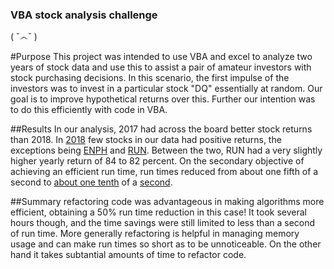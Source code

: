 ### VBA stock analysis challenge
( ˇ෴ˇ )

#Purpose
	This project was intended to use VBA and excel to analyze two years of stock data and use this to assist
a pair of amateur investors with stock purchasing decisions. In this scenario, the first impulse of the investors was
to invest in a particular stock "DQ" essentially at random. Our goal is to improve hypothetical returns over this. Further
our intention was to do this efficiently with code in VBA.

##Results
	In our analysis, 2017 had across the board better stock returns than 2018. In [2018](/resources/output2018.png) few stocks in our data had positive
returns, the exceptions being [ENPH](https://www.nasdaq.com/market-activity/stocks/enph) and [RUN](https://www.nasdaq.com/market-activity/stocks/run).
Between the two, RUN had a very slightly higher yearly return of 84 to 82 percent. On the secondary objective of achieving an efficient run time,
run times reduced from about one fifth of a second to [about one tenth](/resources/2018.png) of a [second](/resources/2017.png).

##Summary
	refactoring code was advantageous in making algorithms more efficient, obtaining a 50% run time reduction in this case! It took several hours though,
and the time savings were still limited to less than a second of run time. More generally refactoring is helpful in managing memory usage and can make run times
so short as to be unnoticeable. On the other hand it takes subtantial amounts of time to refactor code.

